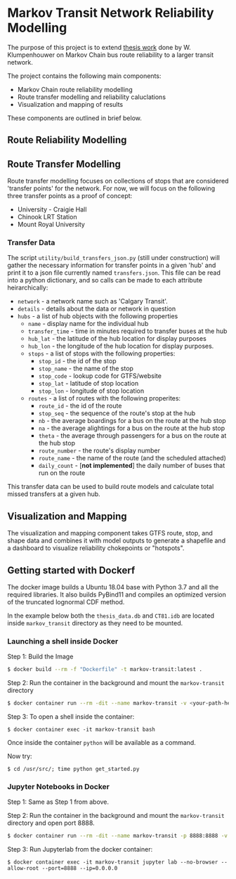 # Markov Transit Network Reliability Modelling
The purpose of this project is to extend [thesis work](https://prism.ucalgary.ca/handle/1880/106559) done by W. Klumpenhouwer on Markov Chain bus route reliability to a larger transit network.

The project contains the following main components:

* Markov Chain route reliability modelling
* Route transfer modelling and reliability caluclations
* Visualization and mapping of results

These components are outlined in brief below.

## Route Reliability Modelling

## Route Transfer Modelling
Route transfer modelling focuses on collections of stops that are considered 'transfer points' for the network. For now, we will focus on the following three transfer points as a proof of concept:
* University - Craigie Hall
* Chinook LRT Station
* Mount Royal University

### Transfer Data
The script ```utility/build_transfers_json.py``` (still under construction) will gather the necessary information for transfer points in a given 'hub' and print it to a json file currently named ```transfers.json```. This file can be read into a python dictionary, and so calls can be made to each attribute heirarchically:
* ``network`` - a network name such as 'Calgary Transit'.
* ``details`` - details about the data or network in question
* ``hubs`` - a list of hub objects with the following properties
    * ``name`` - display name for the individual hub
    * ``transfer_time`` - time in minutes required to transfer buses at the hub
    * ``hub_lat`` - the latitude of the hub location for display purposes
    * ``hub_lon`` - the longitude of the hub location for display purposes.
    * ``stops`` - a list of stops with the following properties:
        * ``stop_id`` - the id of the stop
        * ``stop_name`` - the name of the stop
        * ``stop_code`` - lookup code for GTFS/website
        * ``stop_lat`` - latitude of stop location
        * ``stop_lon`` - longitude of stop location
    * ``routes`` - a list of routes with the following properites:
        * ``route_id`` - the id of the route
        * ``stop_seq`` - the sequence of the route's stop at the hub
        * ``nb`` - the average boardings for a bus on the route at the hub stop
        * ``na`` - the average alightings for a bus on the route at the hub stop
        * ``theta`` - the average through passengers for a bus on the route at the hub stop
        * ``route_number``  - the route's display number
        * ``route_name`` - the name of the route (and the scheduled attached)
        * ``daily_count`` - [**not implemented**] the daily number of buses that run on the route

This transfer data can be used to build route models and calculate total missed transfers at a given hub.

## Visualization and Mapping
The visualization and mapping component takes GTFS route, stop, and shape data and combines it with model outputs to generate a shapefile and a dashboard to visualize reliability chokepoints or "hotspots".

## Getting started with Dockerf
The docker image builds a Ubuntu 18.04 base with Python 3.7 and all the required libraries. It also builds PyBind11 and compiles an optimized version of the truncated lognormal CDF method.

In the example below both the `thesis_data.db` and `CT81.idb` are located inside `markov_transit` directory as they need to be mounted. 
### Launching a shell inside Docker
Step 1: Build the Image
```bash
$ docker build --rm -f "Dockerfile" -t markov-transit:latest .
```
Step 2: Run the container in the background and mount the `markov-transit` directory
```bash
$ docker container run --rm -dit --name markov-transit -v <your-path-here>/markov-transit/:/usr/src/ markov-transit:latest
```
Step 3: To open a shell inside the container:
```
$ docker container exec -it markov-transit bash
```
Once inside the container `python` will be available as a command.

Now try:
```
$ cd /usr/src/; time python get_started.py
```

### Jupyter Notebooks in Docker
Step 1: Same as Step 1 from above.

Step 2: Run the container in the background and mount the `markov-transit` directory and open port 8888.
```bash
$ docker container run --rm -dit --name markov-transit -p 8888:8888 -v <your-path-here>/markov-transit/:/usr/src/ markov-transit:latest
```
Step 3: Run Jupyterlab from the docker container:
```
$ docker container exec -it markov-transit jupyter lab --no-browser --allow-root --port=8888 --ip=0.0.0.0
```